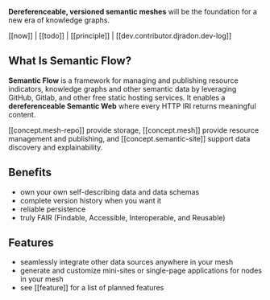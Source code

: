 
**Dereferenceable, versioned semantic meshes** will be the foundation for a new era of knowledge graphs.

[[now]] | [[todo]] | [[principle]] | [[dev.contributor.djradon.dev-log]]

## What Is Semantic Flow?

**Semantic Flow** is a framework for managing and publishing resource indicators, knowledge graphs and other semantic data by leveraging GitHub, Gitlab, and other free static hosting services. It enables a **dereferenceable Semantic Web** where every HTTP IRI returns meaningful content.

[[concept.mesh-repo]] provide storage, [[concept.mesh]] provide resource management and publishing, and [[concept.semantic-site]] support data discovery and explainability.

## Benefits

- own your own self-describing data and data schemas
- complete version history when you want it
- reliable persistence
- truly FAIR (Findable, Accessible, Interoperable, and Reusable)

## Features

- seamlessly integrate other data sources anywhere in your mesh
- generate and customize mini-sites or single-page applications for nodes in your mesh
- see [[feature]] for a list of planned features
